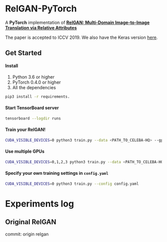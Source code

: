 # RelGAN-PyTorch

A **PyTorch** implementation of [**RelGAN: Multi-Domain Image-to-Image Translation via Relative Attributes**](https://arxiv.org/abs/1908.07269)

The paper is accepted to ICCV 2019. We also have the Keras version [here](https://github.com/willylulu/RelGAN-Keras).

## Get Started

#### Install

1. Python 3.6 or higher
2. PyTorch 0.4.0 or higher
3. All the dependencies

```bash
pip3 install -r requirements.
```

#### Start TensorBoard server

```bash
tensorboard --logdir runs
```

#### Train your RelGAN!

```bash
CUDA_VISIBLE_DEVICES=0 python3 train.py --data <PATH_TO_CELEBA-HQ> --gpu [--image_size 256]
```

#### Use multiple GPUs

```bash
CUDA_VISIBLE_DEVICES=0,1,2,3 python3 train.py --data <PATH_TO_CELEBA-HQ> --multi_gpu [--image_size 256]
```

#### Specify your own training settings in `config.yaml`

```bash
CUDA_VISIBLE_DEVICES=0 python3 train.py --config config.yaml
```



# Experiments log
## Original RelGAN
commit: origin relgan